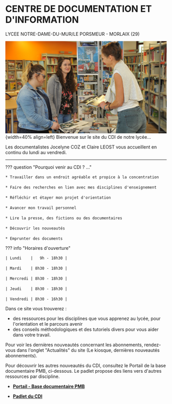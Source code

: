 

# CENTRE DE DOCUMENTATION ET D'INFORMATION
LYCEE NOTRE-DAME-DU-MUR/LE PORSMEUR - MORLAIX (29)

![vue du CDI](./images/CDI_accueil_01.jpg "info-bulle"){width=40% align=left}
Bienvenue sur le site du CDI de notre lycée...

Les documentalistes Jocelyne COZ et Claire LEOST vous accueillent en continu du lundi au vendredi.

-------

??? question "Pourquoi venir au CDI ? ..."

    * Travailler dans un endroit agréable et propice à la concentration

    * Faire des recherches en lien avec mes disciplines d'enseignement

    * Réfléchir et étayer mon projet d'orientation

    * Avancer mon travail personnel

    * Lire la presse, des fictions ou des documentaires

    * Découvrir les nouveautés

    * Emprunter des documents



??? info "Horaires d'ouverture"
        
    | Lundi    |   9h - 18h30 |
    
    | Mardi    | 8h30 - 18h30 |
    
    | Mercredi | 8h30 - 18h30 |
    
    | Jeudi    | 8h30 - 18h30 |
    
    | Vendredi | 8h30 - 16h30 |
  
Dans ce site vous trouverez :

- des ressources pour les disciplines que vous apprenez au lycée, pour l'orientation et le parcours avenir
- des conseils méthodologiques et des tutoriels divers pour vous aider dans votre travail.
    
Pour voir les dernières nouveautés concernant les abonnements, rendez-vous dans l'onglet "Actualités" du site (Le kiosque, dernières nouveautés abonnements).

Pour découvrir les autres nouveautés du CDI, consultez le Portail de la base documentaire PMB, ci-dessous. Le padlet propose des liens vers d'autres ressources par discipline.

   * [**Portail - Base documentaire PMB**](https://ecmorlaix.basecdi.fr/pmb/opac_css/)

   * [**Padlet du CDI**](https://padlet.com/cdinddmporsmeur/CDI)


 
